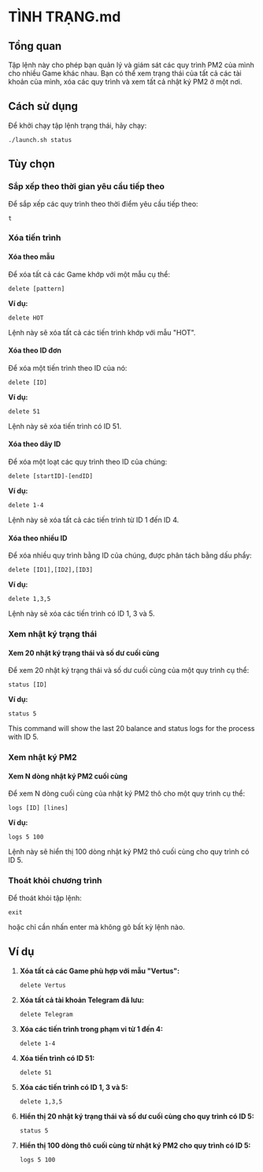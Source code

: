 # TÌNH TRẠNG.md

## Tổng quan

Tập lệnh này cho phép bạn quản lý và giám sát các quy trình PM2 của mình cho nhiều Game khác nhau. Bạn có thể xem trạng thái của tất cả các tài khoản của mình, xóa các quy trình và xem tất cả nhật ký PM2 ở một nơi.

## Cách sử dụng
Để khởi chạy tập lệnh trạng thái, hãy chạy:
```
./launch.sh status
```

## Tùy chọn

### Sắp xếp theo thời gian yêu cầu tiếp theo
Để sắp xếp các quy trình theo thời điểm yêu cầu tiếp theo:
```
t
```

### Xóa tiến trình

#### Xóa theo mẫu
Để xóa tất cả các Game khớp với một mẫu cụ thể:
```
delete [pattern]
```
**Ví dụ:**
```
delete HOT
```
Lệnh này sẽ xóa tất cả các tiến trình khớp với mẫu "HOT".

#### Xóa theo ID đơn
Để xóa một tiến trình theo ID của nó:
```
delete [ID]
```
**Ví dụ:**
```
delete 51
```
Lệnh này sẽ xóa tiến trình có ID 51.

#### Xóa theo dãy ID
Để xóa một loạt các quy trình theo ID của chúng:
```
delete [startID]-[endID]
```
**Ví dụ:**
```
delete 1-4
```
Lệnh này sẽ xóa tất cả các tiến trình từ ID 1 đến ID 4.

#### Xóa theo nhiều ID
Để xóa nhiều quy trình bằng ID của chúng, được phân tách bằng dấu phẩy:
```
delete [ID1],[ID2],[ID3]
```
**Ví dụ:**
```
delete 1,3,5
```
Lệnh này sẽ xóa các tiến trình có ID 1, 3 và 5.

### Xem nhật ký trạng thái

#### Xem 20 nhật ký trạng thái và số dư cuối cùng
Để xem 20 nhật ký trạng thái và số dư cuối cùng của một quy trình cụ thể:
```
status [ID]
```
**Ví dụ:**
```
status 5
```
This command will show the last 20 balance and status logs for the process with ID 5.

### Xem nhật ký PM2

#### Xem N dòng nhật ký PM2 cuối cùng
Để xem N dòng cuối cùng của nhật ký PM2 thô cho một quy trình cụ thể:
```
logs [ID] [lines]
```
**Ví dụ:**
```
logs 5 100
```
Lệnh này sẽ hiển thị 100 dòng nhật ký PM2 thô cuối cùng cho quy trình có ID 5.

### Thoát khỏi chương trình
Để thoát khỏi tập lệnh:
```
exit
```
hoặc chỉ cần nhấn enter mà không gõ bất kỳ lệnh nào.

## Ví dụ

1. **Xóa tất cả các Game phù hợp với mẫu "Vertus":**
    ```
    delete Vertus
    ```

2. **Xóa tất cả tài khoản Telegram đã lưu:**
    ```
    delete Telegram
    ```

3. **Xóa các tiến trình trong phạm vi từ 1 đến 4:**
    ```
    delete 1-4
    ```

4. **Xóa tiến trình có ID 51:**
    ```
    delete 51
    ```

5. **Xóa các tiến trình có ID 1, 3 và 5:**
    ```
    delete 1,3,5
    ```

6. **Hiển thị 20 nhật ký trạng thái và số dư cuối cùng cho quy trình có ID 5:**
    ```
    status 5
    ```

7. **Hiển thị 100 dòng thô cuối cùng từ nhật ký PM2 cho quy trình có ID 5:**
    ```
    logs 5 100
    ```
